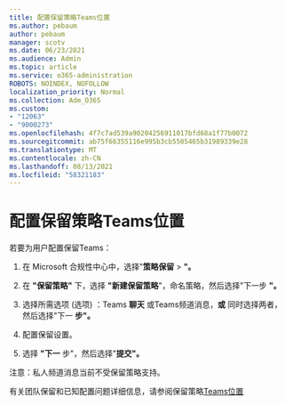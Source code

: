 ```yaml
---
title: 配置保留策略Teams位置
ms.author: pebaum
author: pebaum
manager: scotv
ms.date: 06/23/2021
ms.audience: Admin
ms.topic: article
ms.service: o365-administration
ROBOTS: NOINDEX, NOFOLLOW
localization_priority: Normal
ms.collection: Adm_O365
ms.custom:
- "12063"
- "9000273"
ms.openlocfilehash: 4f7c7ad539a90204256911017bfd68a1f77b0072
ms.sourcegitcommit: ab75f66355116e995b3cb5505465b31989339e28
ms.translationtype: MT
ms.contentlocale: zh-CN
ms.lasthandoff: 08/13/2021
ms.locfileid: "58321183"
---
```

# <a name="configure-retention-policies-for-teams-locations"></a>配置保留策略Teams位置

若要为用户配置保留Teams：

1. 在 Microsoft 合规性中心中，选择"**策略保留**  >  **"。**

1. 在 **"保留策略"** 下，选择 **"新建保留策略**"，命名策略，然后选择"下一步 **"。**

1. 选择所需选项 (选项) ：Teams **聊天** 或Teams频道消息，**或** 同时选择两者，然后选择"下一 **步"。**

1. 配置保留设置。 

1. 选择 **"下一** 步"，然后选择"**提交"。**

注意：私人频道消息当前不受保留策略支持。

有关团队保留和已知配置问题详细信息，请参阅保留策略[Teams位置](https://docs.microsoft.com/microsoft-365/compliance/create-retention-policies#retention-policy-for-teams-locations)

